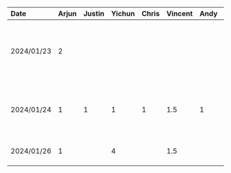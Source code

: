 
| Date     | Arjun | Justin | Yichun | Chris | Vincent | Andy | Task                                            |
|:---------|:------|:-------|:-------|:------|:--------|:-----|:------------------------------------------------|
|2024/01/23| 2     |        |        |       |         |      |  Create Proposal template and setup GitHub repo |
|2024/01/24| 1     |  1     | 1      | 1     | 1.5     | 1    |  Team  meeting to discuss app ideas             |
|2024/01/26| 1     |        | 4      |       | 1.5     |      |  Work on project proposal                       |
